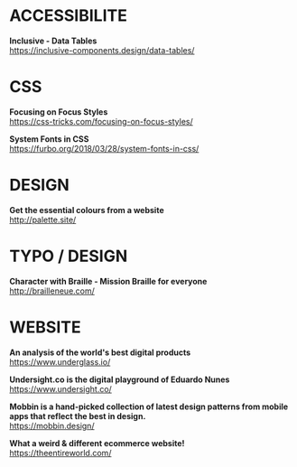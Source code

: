 # ACCESSIBILITE

**Inclusive - Data Tables**  
https://inclusive-components.design/data-tables/



# CSS

**Focusing on Focus Styles**  
https://css-tricks.com/focusing-on-focus-styles/

**System Fonts in CSS**  
https://furbo.org/2018/03/28/system-fonts-in-css/



# DESIGN

**Get the essential colours from a website**  
http://palette.site/



# TYPO / DESIGN

**Character with Braille - Mission Braille for everyone**  
http://brailleneue.com/



# WEBSITE 

**An analysis of the world's best digital products**  
https://www.underglass.io/  

**Undersight.co is the digital playground of Eduardo Nunes**  
https://www.undersight.co/

**Mobbin is a hand-picked collection of latest design patterns from mobile apps that reflect the best in design.**  
https://mobbin.design/

**What a weird & different ecommerce website!**  
https://theentireworld.com/

